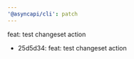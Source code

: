 ```yaml
---
'@asyncapi/cli': patch
---
```


feat: test changeset action

- 25d5d34: feat: test changeset action


